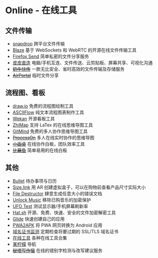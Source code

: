 # Online - 在线工具

## 文件传输

- [snapdrop](https://snapdrop.net/)
跨平台文件传输
- [Blaze](https://github.com/blenderskool/blaze)
基于 WebSockets 和 WebRTC 的开源在线文件传输工具
- [Firefox Send](https://send.firefox.com/)
简单私密的文件分享服务
- [皮皮直连](https://www.ppzhilian.com/)
电脑/手机互连、文件传送、云剪贴板、屏幕共享、可视化沟通
- ~~[奶牛快传](https://cowtransfer.com/)~~
一款无比安全、省时高效的文件传输及存储服务
- ~~[AirPortal](https://airportal.cn/)~~
临时文件分享

## 流程图、看板

- [draw.io](https://app.diagrams.net/)
免费的流程图绘制工具
- [ASCIIFlow](http://asciiflow.com/)
纯文本流程图表制作工具
- [Wekan](https://github.com/wekan/wekan)
开源看板工具
- [ZhiMap](https://zhimap.com/)
支持 LaTex 的在线思维导图工具
- [GitMind](https://gitmind.cn/)
免费的多人协作思维导图工具
- ~~[ProcessOn](https://www.processon.com/)~~
多人在线实时协作的思维导图
- ~~[小画桌](https://xiaohuazhuo.com/)~~
在线协作白板，团队效率工具
- ~~[比幕鱼](https://bimuyu.tech/)~~
简单易用的在线白板  

## 其他

- [Bullet](https://bulletjournal.app/)
待办事项与日历
- [Size.link](https://size.link/)
用 AR 创建虚拟盒子，可以在购物前查看产品尺寸实际大小
- [File Destructor](http://www.xnet.se/fd/)
肆意生成任意大小的错误文档  
- [Unlock Music](https://tool.ixarea.com/music/)
移除已购音乐的加密保护
- [UFO Test](https://testufo.com/)
测试显示器/手机屏幕刷新率
- [Hat.sh](https://hat.sh/)
开源、免费、快速、安全的文件加密解密工具
- [Glide](https://www.glideapps.com/)
快速创建自己的应用
- [PWA2APK](https://appmaker.xyz/pwa-to-apk/)
将 PWA 网页转换为 Android 应用
- [域名证书监测](https://certificatemonitor.org/)
定期检查将要过期的 SSL/TLS 域名证书
- [在线工具](https://tool.lu/)
各种在线工具合集
- [某柠檬](https://www.moulem.com/)
导航
- ~~[秘塔写作猫](https://xiezuocat.com/#/)~~
在线的错别字检测与改写建议服务